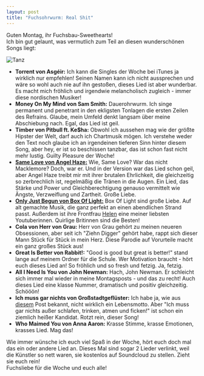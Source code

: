 ```yaml
---
layout: post
title: "Fuchsohrwurm: Real Shit"
---
```


Guten Montag, ihr Fuchsbau-Sweethearts!  
Ich bin gut gelaunt, was vermutlich zum Teil an diesen wunderschönen Songs liegt:  

![Tanz](http://farm4.staticflickr.com/3788/12905795605_56f23757c9_c.jpg)

* **Torrent von Asgéir:** Ich kann die Singles der Woche bei iTunes ja wirklich nur empfehlen! Seinen Namen kann ich nicht aussprechen und wäre so wohl auch nie auf ihn gestoßen, dieses Lied ist aber wunderbar. Es macht mich fröhlich und irgendwie melancholisch zugleich - immer diese nordischen Musiker!  
* **Money On My Mind von Sam Smith:** Dauerohrwurm. Ich singe permanent und penetrant in den ekligsten Tonlagen die ersten Zeilen des Refrains. Glaube, mein Umfeld denkt langsam über meine Abschiebung nach. Egal, das Lied ist geil.  
* **Timber von Pitbull ft. Ke$ha:** Obwohl ich aussehen mag wie der größte Hipster der Welt, darf auch ich Chartmusik mögen. Ich verstehe weder den Text noch glaube ich an irgendeinen tieferen Sinn hinter diesem Song, aber hey, er ist so beschissen tanzbar, das ist schon fast nicht mehr lustig. Guilty Pleasure der Woche!  
* **[Same Love von Angel Haze:](https://soundcloud.com/angelhazeym/same-love-angel-haze)** Wie, Same Love? War das nicht Macklemore? Doch, war er. Und in der Version war das Lied schon geil, aber Angel Haze treibt mir mit ihrer brutalen Ehrlichkeit, die gleichzeitig so zerbrechlich ist, regelmäßig die Tränen in die Augen. Ein Lied, das Stärke und Power und Gleichberechtigung genauso vermittelt wie Ängste, Verzweiflung und Zartheit. Große Liebe.  
* **[Only Just Begun von Box Of Light:](https://soundcloud.com/box-of-light/only-just-begun)** Box Of Light sind große Liebe. Auf alt gemachte Musik, die ganz perfekt an einen abendlichen Strand passt. Außerdem ist ihre Frontfrau [Helen](http://www.youtube.com/channel/UCuyoMfEQ224CmC_oZF7tcsg) eine meiner liebsten Youtuberinnen. Quirlige Britinnen sind die Besten!  
* **Cola von Herr von Grau:** Herr von Grau gehört zu meinen neueren Obsessionen, aber seit ich "Ziehn Digger" gehört habe, rappt sich dieser Mann Stück für Stück in mein Herz. Diese Parodie auf Vorurteile macht ein ganz großes Stück aus!  
* **Great Is Better von Rabbit!:** "Good is good but great is better!" stand lange auf meinem Ordner für die Schule. Wer Motivation braucht - hört euch dieses Lied an! So fröhlich und so fresh und fetzig. Ja, fetzig.  
* **All I Need Is You von John Newman:** Hach, John Newman. Er schleicht sich immer mal wieder in meine Montagsposts - und das zu recht! Auch dieses Lied eine klasse Nummer, dramatisch und positiv gleichzeitig. Schööön!  
* **Ich muss gar nichts von Großstadtgeflüster:** Ich habe ja, wie aus [diesem](http://fuchsgehtum.de/jede-stunde-happy-hour/) Post bekannt, nicht wirklich ein Lebensmotto. Aber "Ich muss gar nichts außer schlafen, trinken, atmen und ficken!" ist schon ein ziemlich heißer Kandidat. Rotzt rein, dieser Song!  
* **Who Maimed You von Anna Aaron:** Krasse Stimme, krasse Emotionen, krasses Lied. Mag das!  

Wie immer wünsche ich euch viel Spaß in der Woche, hört euch doch mal das ein oder andere Lied an. Dieses Mal sind sogar 2 Lieder verlinkt, weil die Künstler so nett waren, sie kostenlos auf Soundcloud zu stellen. Zieht sie euch rein!  
Fuchsliebe für die Woche und euch alle!